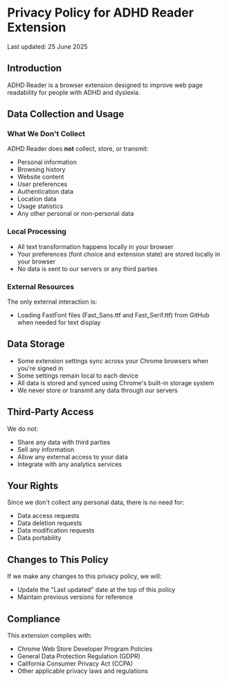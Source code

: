# Privacy Policy for ADHD Reader Extension

Last updated: 25 June 2025

## Introduction

ADHD Reader is a browser extension designed to improve web page readability for people with ADHD and dyslexia. 

## Data Collection and Usage

### What We Don't Collect

ADHD Reader does **not** collect, store, or transmit:
- Personal information
- Browsing history
- Website content
- User preferences
- Authentication data
- Location data
- Usage statistics
- Any other personal or non-personal data

### Local Processing

- All text transformation happens locally in your browser
- Your preferences (font choice and extension state) are stored locally in your browser
- No data is sent to our servers or any third parties

### External Resources

The only external interaction is:
- Loading FastFont files (Fast_Sans.ttf and Fast_Serif.ttf) from GitHub when needed for text display

## Data Storage

- Some extension settings sync across your Chrome browsers when you're signed in
- Some settings remain local to each device
- All data is stored and synced using Chrome's built-in storage system
- We never store or transmit any data through our servers

## Third-Party Access

We do not:
- Share any data with third parties
- Sell any information
- Allow any external access to your data
- Integrate with any analytics services

## Your Rights

Since we don't collect any personal data, there is no need for:
- Data access requests
- Data deletion requests
- Data modification requests
- Data portability

## Changes to This Policy

If we make any changes to this privacy policy, we will:
- Update the "Last updated" date at the top of this policy
- Maintain previous versions for reference

## Compliance

This extension complies with:
- Chrome Web Store Developer Program Policies
- General Data Protection Regulation (GDPR)
- California Consumer Privacy Act (CCPA)
- Other applicable privacy laws and regulations 